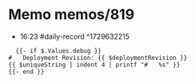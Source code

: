 # Memo memos/819
- 16:23 #daily-record ^1729632215
```
  {{- if $.Values.debug }}
#   Deployment Revision: {{ $deploymentRevision }}
{{ $uniqueString | indent 4 | printf "#   %s" }}
{{- end }}
```